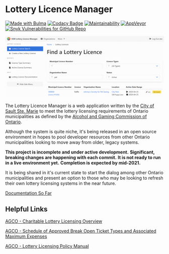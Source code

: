 # Lottery Licence Manager

[<img src="https://bulma.io/images/made-with-bulma.png" alt="Made with Bulma" width="128" height="24" />](https://bulma.io) [![Codacy Badge](https://img.shields.io/codacy/grade/d2d290ed8f214420aad853c41c90c708)](https://www.codacy.com/gh/cityssm/lottery-licence-manager) [![Maintainability](https://img.shields.io/codeclimate/maintainability-percentage/cityssm/lottery-licence-manager)](https://codeclimate.com/github/cityssm/lottery-licence-manager/maintainability) [![AppVeyor](https://img.shields.io/appveyor/build/dangowans/lottery-licence-manager)](https://ci.appveyor.com/project/dangowans/lottery-licence-manager) [![Snyk Vulnerabilities for GitHub Repo](https://img.shields.io/snyk/vulnerabilities/github/cityssm/lottery-licence-manager)](https://app.snyk.io/org/cityssm/project/85fc64cf-248f-48d3-b438-a3e449295670)

![Lottery Licence Search](docs/images/licence-search.png)

The Lottery Licence Manager is a web application written by the
[City of Sault Ste. Marie](https://saultstemarie.ca/)
to meet the lottery licensing requirements of Ontario municipalities
as defined by the
[Alcohol and Gaming Commission of Ontario](https://www.agco.ca/).

Although the system is quite niche, it's being released in an open source environment
in hopes to pool developer resources from other Ontario municipalities
looking to move away from older, legacy systems.

**This project is incomplete and under active development.**
**Significant, breaking changes are happening with each commit.**
**It is not ready to run in a live environment yet.**
**Completion is expected by mid-2021.**

It is being shared in it's current state to start the dialog
among other Ontario municipalities and present an option to those
who may be looking to refresh their own lottery licensing systems in the near future.

[Documentation So Far](/docs)

## Helpful Links

[AGCO - Charitable Lottery Licensing Overview](https://www.agco.ca/lottery-and-gaming/charitable-lottery-licensing-overview)

[AGCO - Schedule of Approved Break Open Ticket Types and Associated Maximum Expenses](https://www.agco.ca/sites/default/files/schedule_of_approved_bot_types_and_associated_expense_maximumsen.pdf)

[AGCO - Lottery Licensing Policy Manual](https://www.agco.ca/sites/default/files/llpm_2019e.pdf)
